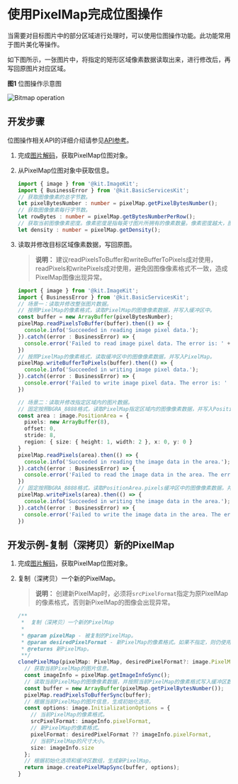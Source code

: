 # 使用PixelMap完成位图操作

当需要对目标图片中的部分区域进行处理时，可以使用位图操作功能。此功能常用于图片美化等操作。

如下图所示，一张图片中，将指定的矩形区域像素数据读取出来，进行修改后，再写回原图片对应区域。

**图1** 位图操作示意图

![Bitmap operation](figures/bitmap-operation.png)

## 开发步骤

位图操作相关API的详细介绍请参见[API参考](../../reference/apis-image-kit/arkts-apis-image-PixelMap.md)。

1. 完成[图片解码](image-decoding.md)，获取PixelMap位图对象。

2. 从PixelMap位图对象中获取信息。

   ```ts
   import { image } from '@kit.ImageKit';
   import { BusinessError } from '@kit.BasicServicesKit';
   // 获取图像像素的总字节数。
   let pixelBytesNumber : number = pixelMap.getPixelBytesNumber();
   // 获取图像像素每行字节数。
   let rowBytes : number = pixelMap.getBytesNumberPerRow();
   // 获取当前图像像素密度。像素密度是指每英寸图片所拥有的像素数量。像素密度越大，图片越精细。
   let density : number = pixelMap.getDensity();
   ```

3. 读取并修改目标区域像素数据，写回原图。
   > **说明：**
   > 建议readPixelsToBuffer和writeBufferToPixels成对使用，readPixels和writePixels成对使用，避免因图像像素格式不一致，造成PixelMap图像出现异常。

   ```ts
   import { image } from '@kit.ImageKit';
   import { BusinessError } from '@kit.BasicServicesKit';
   // 场景一：读取并修改整张图片数据。
   // 按照PixelMap的像素格式，读取PixelMap的图像像素数据，并写入缓冲区中。
   const buffer = new ArrayBuffer(pixelBytesNumber);
   pixelMap.readPixelsToBuffer(buffer).then(() => {
     console.info('Succeeded in reading image pixel data.');
   }).catch((error : BusinessError) => {
     console.error('Failed to read image pixel data. The error is: ' + error);
   })
   // 按照PixelMap的像素格式，读取缓冲区中的图像像素数据，并写入PixelMap。
   pixelMap.writeBufferToPixels(buffer).then(() => {
     console.info('Succeeded in writing image pixel data.');
   }).catch((error : BusinessError) => {
     console.error('Failed to write image pixel data. The error is: ' + error);
   })

   // 场景二：读取并修改指定区域内的图片数据。
   // 固定按照BGRA_8888格式，读取PixelMap指定区域内的图像像素数据，并写入PositionArea.pixels缓冲区中，该区域由PositionArea.region指定。
   const area : image.PositionArea = {
     pixels: new ArrayBuffer(8),
     offset: 0,
     stride: 8,
     region: { size: { height: 1, width: 2 }, x: 0, y: 0 }
   }
   pixelMap.readPixels(area).then(() => {
     console.info('Succeeded in reading the image data in the area.');
   }).catch((error : BusinessError) => {
     console.error('Failed to read the image data in the area. The error is: ' + error);
   })
   // 固定按照BGRA_8888格式，读取PositionArea.pixels缓冲区中的图像像素数据，并写入PixelMap指定区域内，该区域由PositionArea.region指定。
   pixelMap.writePixels(area).then(() => {
     console.info('Succeeded in writing the image data in the area.');
   }).catch((error : BusinessError) => {
     console.error('Failed to write the image data in the area. The error is: ' + error);
   })
   ```

## 开发示例-复制（深拷贝）新的PixelMap

1. 完成[图片解码](image-decoding.md)，获取PixelMap位图对象。

2. 复制（深拷贝）一个新的PixelMap。
   > **说明：**
   > 创建新PixelMap时，必须将`srcPixelFormat`指定为原PixelMap的像素格式，否则新PixelMap的图像会出现异常。

      ```ts
      /**
       *  复制（深拷贝）一个新的PixelMap
       *
       * @param pixelMap - 被复制的PixelMap。
       * @param desiredPixelFormat - 新PixelMap的像素格式。如果不指定，则仍使用原PixelMap的像素格式。
       * @returns 新PixelMap。
       **/
      clonePixelMap(pixelMap: PixelMap, desiredPixelFormat?: image.PixelMapFormat): PixelMap {
        // 获取当前PixelMap的图片信息。
        const imageInfo = pixelMap.getImageInfoSync();
        // 读取当前PixelMap的图像像素数据，并按照当前PixelMap的像素格式写入缓冲区数组。
        const buffer = new ArrayBuffer(pixelMap.getPixelBytesNumber());
        pixelMap.readPixelsToBufferSync(buffer);
        // 根据当前PixelMap的图片信息，生成初始化选项。
        const options: image.InitializationOptions = {
          // 当前PixelMap的像素格式。
          srcPixelFormat: imageInfo.pixelFormat,
          // 新PixelMap的像素格式。
          pixelFormat: desiredPixelFormat ?? imageInfo.pixelFormat,
          // 当前PixelMap的尺寸大小。
          size: imageInfo.size
        };
        // 根据初始化选项和缓冲区数组，生成新PixelMap。
        return image.createPixelMapSync(buffer, options);
      }
      ```

<!--RP1-->
<!--RP1End-->